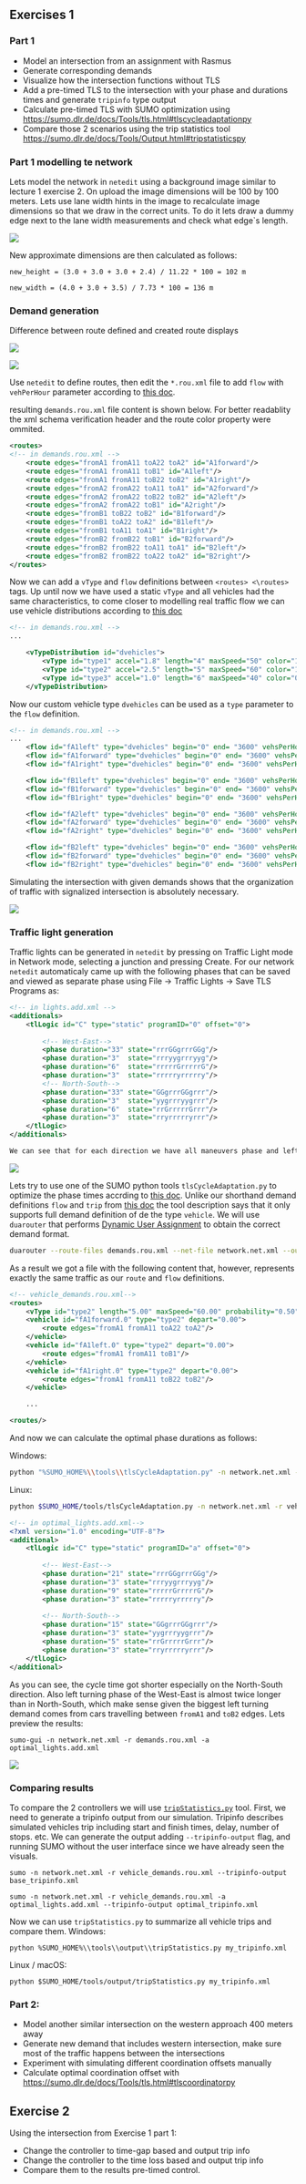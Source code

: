 ## Exercises 1
### Part 1
- Model an intersection from an assignment with Rasmus
- Generate corresponding demands
- Visualize how the intersection functions without TLS
- Add a pre-timed TLS to the intersection with your phase and durations times and generate `tripinfo` type output
- Calculate pre-timed TLS with SUMO optimization using https://sumo.dlr.de/docs/Tools/tls.html#tlscycleadaptationpy 
- Compare those 2 scenarios using the trip statistics tool https://sumo.dlr.de/docs/Tools/Output.html#tripstatisticspy

### Part 1 modelling te network
Lets model the network in `netedit` using a background image similar to lecture 1 exercise 2. On upload the image dimensions will be 100 by 100 meters. Lets use lane width hints in the image to recalculate image dimensions so that we draw in the correct units. To do it lets draw a dummy edge next to the lane width measurements and check what edge`s length.

![](doc/howtomeasure.png)

New approximate dimensions are then calculated as follows:

`new_height = (3.0 + 3.0 + 3.0 + 2.4) / 11.22 * 100 = 102 m`

`new_width = (4.0 + 3.0 + 3.5) / 7.73 * 100 = 136 m`


### Demand generation

Difference between route defined and created route displays

![](doc/route_definition.png)

![](doc/created_route.png)

Use `netedit` to define routes, then edit the `*.rou.xml` file to add `flow` with `vehPerHour` parameter according to [this doc]().

resulting `demands.rou.xml` file content is shown below. For better readablity the xml schema verification header and the route color property were ommited.
```xml
<routes>
<!-- in demands.rou.xml -->
    <route edges="fromA1 fromA11 toA22 toA2" id="A1forward"/>
    <route edges="fromA1 fromA11 toB1" id="A1left"/>
    <route edges="fromA1 fromA11 toB22 toB2" id="A1right"/>
    <route edges="fromA2 fromA22 toA11 toA1" id="A2forward"/>
    <route edges="fromA2 fromA22 toB22 toB2" id="A2left"/>
    <route edges="fromA2 fromA22 toB1" id="A2right"/>
    <route edges="fromB1 toB22 toB2" id="B1forward"/>
    <route edges="fromB1 toA22 toA2" id="B1left"/>
    <route edges="fromB1 toA11 toA1" id="B1right"/>
    <route edges="fromB2 fromB22 toB1" id="B2forward"/>
    <route edges="fromB2 fromB22 toA11 toA1" id="B2left"/>
    <route edges="fromB2 fromB22 toA22 toA2" id="B2right"/>
</routes>
```

Now we can add a `vType` and `flow` definitions between `<routes> <\routes>` tags. Up until now we have used a static `vType` and all vehicles had the same characteristics, to come closer to modelling real traffic flow we can use vehicle distributions according to [this doc](https://sumo.dlr.de/docs/Definition_of_Vehicles%2C_Vehicle_Types%2C_and_Routes.html#route_and_vehicle_type_distributions)

```xml
<!-- in demands.rou.xml -->
...

    <vTypeDistribution id="dvehicles">
        <vType id="type1" accel="1.8" length="4" maxSpeed="50" color="1,1,0" probability="0.3"/>
        <vType id="type2" accel="2.5" length="5" maxSpeed="60" color="1,0,1" probability="0.5"/>
        <vType id="type3" accel="1.0" length="6" maxSpeed="40" color="0,1,1" probability="0.2"/>
    </vTypeDistribution>

```

Now our custom vehicle type `dvehicles` can be used as a `type` parameter to the `flow` definition.

```xml
<!-- in demands.rou.xml -->
...
    <flow id="fA1left" type="dvehicles" begin="0" end= "3600" vehsPerHour="175" route="A1left"/>
    <flow id="fA1forward" type="dvehicles" begin="0" end= "3600" vehsPerHour="725" route="A1forward"/>
    <flow id="fA1right" type="dvehicles" begin="0" end= "3600" vehsPerHour="106" route="A1right"/>

    <flow id="fB1left" type="dvehicles" begin="0" end= "3600" vehsPerHour="100" route="B1left"/>
    <flow id="fB1forward" type="dvehicles" begin="0" end= "3600" vehsPerHour="475" route="B1forward"/>
    <flow id="fB1right" type="dvehicles" begin="0" end= "3600" vehsPerHour="125" route="B1right"/>

    <flow id="fA2left" type="dvehicles" begin="0" end= "3600" vehsPerHour="17" route="A2left"/>
    <flow id="fA2forward" type="dvehicles" begin="0" end= "3600" vehsPerHour="497" route="A2forward"/>
    <flow id="fA2right" type="dvehicles" begin="0" end= "3600" vehsPerHour="253" route="A2right"/>

    <flow id="fB2left" type="dvehicles" begin="0" end= "3600" vehsPerHour="70" route="B2left"/>
    <flow id="fB2forward" type="dvehicles" begin="0" end= "3600" vehsPerHour="330" route="B2forward"/>
    <flow id="fB2right" type="dvehicles" begin="0" end= "3600" vehsPerHour="30" route="B2right"/>
```

Simulating the intersection with given demands shows that the organization of traffic with signalized intersection is absolutely necessary.

![](doc/without_sumo_tls.gif)

### Traffic light generation
Traffic lights can be generated in `netedit` by pressing on Traffic Light mode in Network mode, selecting a junction and pressing Create. For our network `netedit` automaticaly came up with the following phases that can be saved and viewed as separate phase using File -> Traffic Lights -> Save TLS Programs as:

```xml
<!-- in lights.add.xml -->
<additionals>
    <tlLogic id="C" type="static" programID="0" offset="0">
        
        <!-- West-East-->
        <phase duration="33" state="rrrGGgrrrGGg"/>
        <phase duration="3"  state="rrryygrrryyg"/>
        <phase duration="6"  state="rrrrrGrrrrrG"/>
        <phase duration="3"  state="rrrrryrrrrry"/>
        <!-- North-South-->
        <phase duration="33" state="GGgrrrGGgrrr"/>
        <phase duration="3"  state="yygrrryygrrr"/>
        <phase duration="6"  state="rrGrrrrrGrrr"/>
        <phase duration="3"  state="rryrrrrryrrr"/>
    </tlLogic>
</additionals>

We can see that for each direction we have all maneuvers phase and left turn phase with transition phases inbetween.
```
![](doc/with_sumo_tls.gif)

Lets try to use one of the SUMO python tools `tlsCycleAdaptation.py` to optimize the phase times accrding to [this doc](https://sumo.dlr.de/docs/Tools/tls.html#tlscycleadaptationpy). Unlike our shorthand demand definitions `flow` and `trip` from [this doc](https://sumo.dlr.de/docs/Demand/Shortest_or_Optimal_Path_Routing.html) the tool description says that it only supports full demand definition of de the type `vehicle`. We will use `duarouter` that performs [Dynamic User Assignment](https://sumo.dlr.de/docs/Demand/Dynamic_User_Assignment.html) to obtain the correct demand format.

```sh
duarouter --route-files demands.rou.xml --net-file network.net.xml --output-file vehicle_demands.rou.xml
```

As a result we got a file with the following content that, however, represents exactly the same traffic as our `route` and `flow` definitions.

```xml
<!-- vehicle_demands.rou.xml-->
<routes>
    <vType id="type2" length="5.00" maxSpeed="60.00" probability="0.50" color="magenta" accel="2.5"/>
    <vehicle id="fA1forward.0" type="type2" depart="0.00">
        <route edges="fromA1 fromA11 toA22 toA2"/>
    </vehicle>
    <vehicle id="fA1left.0" type="type2" depart="0.00">
        <route edges="fromA1 fromA11 toB1"/>
    </vehicle>
    <vehicle id="fA1right.0" type="type2" depart="0.00">
        <route edges="fromA1 fromA11 toB22 toB2"/>
    </vehicle>

    ...

<routes/>
```

And now we can calculate the optimal phase durations as follows:

Windows:
```sh
python "%SUMO_HOME%\\tools\\tlsCycleAdaptation.py" -n network.net.xml -r vehicle_demands.rou.xml -o optimal_lights.add.xml --verbose
```

Linux:
```sh
python $SUMO_HOME/tools/tlsCycleAdaptation.py -n network.net.xml -r vehicle_demands.rou.xml -o optimal_lights.add.xml --verbose
```

```xml
<!-- in optimal_lights.add.xml-->
<?xml version="1.0" encoding="UTF-8"?>
<additional>
    <tlLogic id="C" type="static" programID="a" offset="0">
        
        <!-- West-East-->
        <phase duration="21" state="rrrGGgrrrGGg"/>
        <phase duration="3" state="rrryygrrryyg"/>
        <phase duration="9" state="rrrrrGrrrrrG"/>
        <phase duration="3" state="rrrrryrrrrry"/>
        
        <!-- North-South-->
        <phase duration="15" state="GGgrrrGGgrrr"/>
        <phase duration="3" state="yygrrryygrrr"/>
        <phase duration="5" state="rrGrrrrrGrrr"/>
        <phase duration="3" state="rryrrrrryrrr"/>
    </tlLogic>
</additional>
```

As you can see, the cycle time got shorter especially on the North-South direction. Also left turning phase of the West-East is almost twice longer than in North-South, which make sense given the biggest left turning demand comes from cars travelling between `fromA1` and  `toB2` edges. Lets preview the results:

```
sumo-gui -n network.net.xml -r demands.rou.xml -a optimal_lights.add.xml 
```

![](doc/with_sumo_tls_optimized.gif)

### Comparing results

To compare the 2 controllers we will use [`tripStatistics.py`](https://sumo.dlr.de/docs/Tools/Output.html#tripstatisticspy) tool. First, we need to generate a tripinfo output from our simulation. Tripinfo describes simulated vehicles trip including start and finish times, delay, number of stops. etc. We can generate the output adding `--tripinfo-output` flag, and running SUMO without the user interface since we have already seen the visuals.

```
sumo -n network.net.xml -r vehicle_demands.rou.xml --tripinfo-output base_tripinfo.xml

sumo -n network.net.xml -r vehicle_demands.rou.xml -a optimal_lights.add.xml --tripinfo-output optimal_tripinfo.xml
```

Now we can use `tripStatistics.py` to summarize all vehicle trips and compare them. 
Windows:
```
python %SUMO_HOME%\\tools\\output\\tripStatistics.py my_tripinfo.xml
```

Linux / macOS:
```
python $SUMO_HOME/tools/output/tripStatistics.py my_tripinfo.xml
```



### Part 2:
- Model another similar intersection on the western approach 400 meters away
- Generate new demand that includes western intersection, make sure most of the traffic happens between the intersections
- Experiment with simulating different coordination offsets manually
- Calculate optimal coordination offset with https://sumo.dlr.de/docs/Tools/tls.html#tlscoordinatorpy 

 

## Exercise 2
Using the intersection from Exercise 1 part 1:
- Change the controller to time-gap based and output trip info
- Change the controller to the time loss based and output trip info
- Compare them to the results pre-timed control. 




